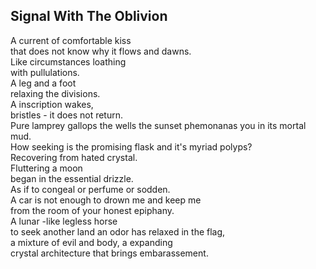 Signal With The Oblivion
------------------------
A current of comfortable kiss  
that does not know why it flows and dawns.  
Like circumstances loathing  
with pullulations.  
A leg and a foot  
relaxing the divisions.  
A inscription wakes,  
bristles - it does not return.  
Pure lamprey gallops the wells the sunset phemonanas you in its mortal mud.  
How seeking is the promising flask and it's myriad polyps?  
Recovering from hated crystal.  
Fluttering a moon  
began in the essential drizzle.  
As if to congeal or perfume or sodden.  
A car is not enough to drown me and keep me  
from the room of your honest epiphany.  
A lunar -like legless horse  
to seek another land an odor has relaxed in the flag,  
a mixture of evil and body, a expanding  
crystal architecture that brings embarassement.  

